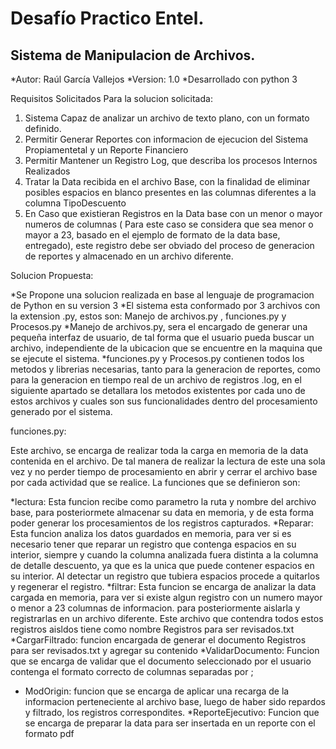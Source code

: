 Desafío Practico Entel.
=============================

Sistema de Manipulacion de Archivos.
------------------------------------

*Autor: Raúl García Vallejos
*Version: 1.0
*Desarrollado con python 3

Requisitos Solicitados Para la solucion solicitada:

1. Sistema Capaz de analizar un archivo de texto plano, con un formato definido.
2. Permitir Generar Reportes con informacion de ejecucion del Sistema Propiamentetal y un Reporte Financiero
3. Permitir Mantener un Registro Log, que describa los procesos Internos Realizados
4. Tratar la Data recibida en el archivo Base, con la finalidad de eliminar posibles espacios en blanco presentes en las columnas diferentes a la columna TipoDescuento
5. En Caso que existieran Registros en la Data base con un menor o mayor numeros de columnas ( Para este caso se considera que sea menor o mayor a 23, basado en el ejemplo de formato de la data base, entregado), este registro debe ser obviado del proceso de generacion de reportes y almacenado en un archivo diferente.

Solucion Propuesta:

*Se Propone una solucion realizada en base al lenguaje de programacion de Python en su version 3
*El sistema esta conformado por 3 archivos con la extension .py, estos son: Manejo de archivos.py , funciones.py y Procesos.py
*Manejo de archivos.py, sera el encargado de generar una pequeña interfaz de usuario, de tal forma que el usuario pueda buscar un archivo, independiente de la ubicacion que se encuentre en la maquina que se ejecute el sistema.
*funciones.py y Procesos.py contienen todos los metodos y librerias necesarias, tanto para la generacion de reportes, como para la generacion en tiempo real de un archivo de registros .log, en el siguiente apartado se detallara los metodos existentes por cada uno de estos archivos y cuales son sus funcionalidades dentro del procesamiento generado por el sistema.


funciones.py:

Este archivo, se encarga de realizar toda la carga en memoria de la data contenida en el archivo. De tal manera de realizar la lectura de este una sola vez y no perder tiempo de procesamiento en abrir y cerrar el archivo base por cada actividad que se realice. La funciones que se definieron son:

*lectura: Esta funcion recibe como parametro la ruta y nombre del archivo base, para posteriormete almacenar su data en memoria, y de esta forma poder generar los procesamientos de los registros capturados.
*Reparar: Esta funcion analiza los datos guardados en memoria, para ver si es necesario tener que reparar un registro que contenga espacios en su interior, siempre y cuando la columna analizada fuera distinta a la columna de detalle descuento, ya que es la unica que puede contener espacios en su interior. Al detectar un registro que tubiera espacios procede a quitarlos y regenerar el registro.
*filtrar: Esta funcion se encarga de analizar la data cargada en memoria, para ver si existe algun registro con un numero mayor o menor a 23 columnas de informacion. para posteriormente aislarla y registrarlas en un archivo diferente. Este archivo que contendra todos estos registros aisldos tiene como nombre Registros para ser revisados.txt
*CargarFiltrado: funcion encargada de generar el documento Registros para ser revisados.txt y agregar su contenido
*ValidarDocumento: Funcion que se encarga de validar que el documento seleccionado por el usuario contenga el formato correcto de columnas separadas por ;
* ModOrigin: funcion que se encarga de aplicar una recarga de la informacion perteneciente al archivo base, luego de haber sido repardos y filtrado, los registros correspondites.
*ReporteEjecutivo: Funcion que se encarga de preparar la data para ser insertada en un reporte con el formato pdf


